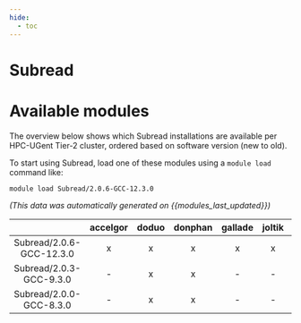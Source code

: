 ```yaml
---
hide:
  - toc
---
```


Subread
=======

# Available modules


The overview below shows which Subread installations are available per HPC-UGent Tier-2 cluster, ordered based on software version (new to old).

To start using Subread, load one of these modules using a `module load` command like:

```shell
module load Subread/2.0.6-GCC-12.3.0
```

*(This data was automatically generated on {{modules_last_updated}})*  

| |accelgor|doduo|donphan|gallade|joltik|shinx|skitty|
| :---: | :---: | :---: | :---: | :---: | :---: | :---: | :---: |
|Subread/2.0.6-GCC-12.3.0|x|x|x|x|x|x|x|
|Subread/2.0.3-GCC-9.3.0|-|x|x|-|-|-|-|
|Subread/2.0.0-GCC-8.3.0|-|x|x|-|-|-|-|
